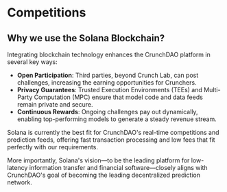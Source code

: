 # Competitions

## Why we use the Solana Blockchain?

Integrating blockchain technology enhances the CrunchDAO platform in several key ways:

* **Open Participation**: Third parties, beyond Crunch Lab, can post challenges, increasing the earning opportunities for Crunchers.
* **Privacy Guarantees**: Trusted Execution Environments (TEEs) and Multi-Party Computation (MPC) ensure that model code and data feeds remain private and secure.
* **Continuous Rewards**: Ongoing challenges pay out dynamically, enabling top-performing models to generate a steady revenue stream.

Solana is currently the best fit for CrunchDAO's real-time competitions and prediction feeds, offering fast transaction processing and low fees that fit perfectly with our requirements.

More importantly, Solana's vision—to be the leading platform for low-latency information transfer and financial software—closely aligns with CrunchDAO's goal of becoming the leading decentralized prediction network.
